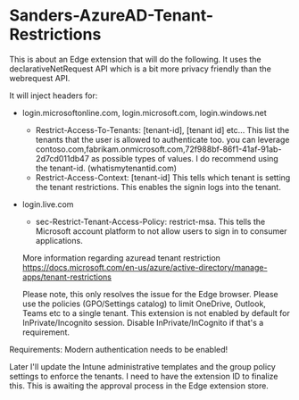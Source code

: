 # Sanders-AzureAD-Tenant-Restrictions
This is about an Edge extension that will do the following.
It uses the declarativeNetRequest API which is a bit more privacy friendly than the webrequest API.


It will inject headers for:

- login.microsoftonline.com, login.microsoft.com, login.windows.net
  - Restrict-Access-To-Tenants:  [tenant-id], [tenant id] etc... This list the tenants that the user is allowed to authenticate too.
  you can leverage contoso.com,fabrikam.onmicrosoft.com,72f988bf-86f1-41af-91ab-2d7cd011db47 as possible types of values. I do recommend using the tenant-id. (whatismytenantid.com)
  - Restrict-Access-Context: [tenant-id] This tells which tenant is setting the tenant restrictions. This enables the signin logs into the tenant.
- login.live.com
  - sec-Restrict-Tenant-Access-Policy: restrict-msa. This tells the Microsoft account platform to not allow users to sign in to consumer applications.
  
  
  More information regarding azuread tenant restriction
  https://docs.microsoft.com/en-us/azure/active-directory/manage-apps/tenant-restrictions
  
  Please note, this only resolves the issue for the Edge browser.
  Please use the policies (GPO/Settings catalog) to limit OneDrive, Outlook, Teams etc to a single tenant.
  This extension is not enabled by default for InPrivate/Incognito session. Disable InPrivate/InCognito if that's a requirement.
  
 
Requirements:
  Modern authentication needs to be enabled!


Later I'll update the Intune administrative templates and the group policy settings to enforce the tenants. I need to have the extension ID to finalize this. This is awaiting the approval process in the Edge extension store.

